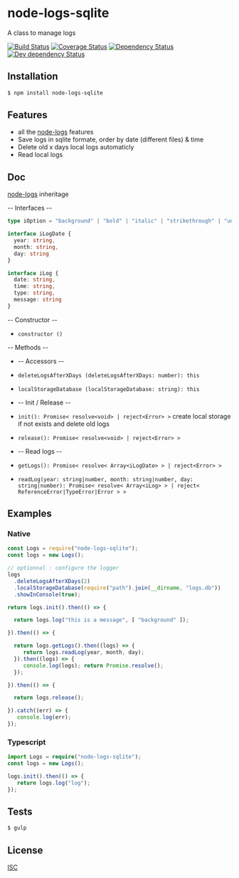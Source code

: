 # node-logs-sqlite
A class to manage logs

[![Build Status](https://api.travis-ci.org/Psychopoulet/node-logs-sqlite.svg?branch=master)](https://travis-ci.org/Psychopoulet/node-logs-sqlite)
[![Coverage Status](https://coveralls.io/repos/github/Psychopoulet/node-logs-sqlite/badge.svg?branch=master)](https://coveralls.io/github/Psychopoulet/node-logs-sqlite)
[![Dependency Status](https://david-dm.org/Psychopoulet/node-logs-sqlite/status.svg)](https://david-dm.org/Psychopoulet/node-logs-sqlite)
[![Dev dependency Status](https://david-dm.org/Psychopoulet/node-logs-sqlite/dev-status.svg)](https://david-dm.org/Psychopoulet/node-logs-sqlite?type=dev)

## Installation

```bash
$ npm install node-logs-sqlite
```

## Features

  * all the [node-logs](https://www.npmjs.com/package/node-logs) features
  * Save logs in sqlite formate, order by date (different files) & time
  * Delete old x days local logs automaticly
  * Read local logs

## Doc

[node-logs](https://www.npmjs.com/package/node-logs) inheritage

-- Interfaces --

```typescript
type iOption = "background" | "bold" | "italic" | "strikethrough" | "underline";

interface iLogDate {
  year: string,
  month: string,
  day: string
}

interface iLog {
  date: string,
  time: string,
  type: string,
  message: string
}
```

-- Constructor --

* ``` constructor () ```

-- Methods --

* -- Accessors --
* ``` deleteLogsAfterXDays (deleteLogsAfterXDays: number): this ```
* ``` localStorageDatabase (localStorageDatabase: string): this ```

* -- Init / Release --
* ``` init(): Promise< resolve<void> | reject<Error> > ``` create local storage if not exists and delete old logs
* ``` release(): Promise< resolve<void> | reject<Error> > ```

* -- Read logs --
* ``` getLogs(): Promise< resolve< Array<iLogDate> > | reject<Error> > ```
* ``` readLog(year: string|number, month: string|number, day: string|number): Promise< resolve< Array<iLog> > | reject< ReferenceError|TypeError|Error > > ```

## Examples

### Native

```javascript
const Logs = require("node-logs-sqlite");
const logs = new Logs();
```

```javascript
// optionnal : configure the logger
logs
  .deleteLogsAfterXDays(2)
  .localStorageDatabase(require("path").join(__dirname, "logs.db"))
  .showInConsole(true);
```

```javascript
return logs.init().then(() => {

  return logs.log("this is a message", [ "background" ]);

}).then(() => {

  return logs.getLogs().then((logs) => {
     return logs.readLog(year, month, day);
  }).then((logs) => {
     console.log(logs); return Promise.resolve();
  });

}).then(() => {

  return logs.release();

}).catch((err) => {
   console.log(err);
});
```

### Typescript

```typescript
import Logs = require("node-logs-sqlite");
const logs = new Logs();

logs.init().then(() => {
   return logs.log("log");
});
```

## Tests

```bash
$ gulp
```

## License

  [ISC](LICENSE)
